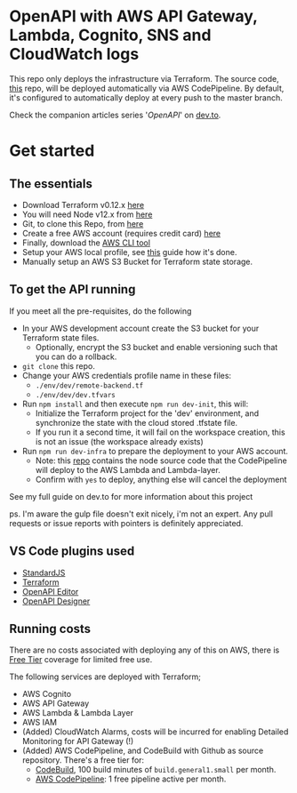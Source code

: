 # OpenAPI with AWS API Gateway, Lambda, Cognito, SNS and CloudWatch logs

This repo only deploys the infrastructure via Terraform. The source code, [this](https://github.com/rpstreef/openapi-node-example) repo, will be deployed automatically via AWS CodePipeline. By default, it's configured to automatically deploy at every push to the master branch.

Check the companion articles series '_OpenAPI_' on [dev.to](https://dev.to/rolfstreefkerk/openapi-with-terraform-on-aws-api-gateway-17je).

# Get started

## The essentials

- Download Terraform v0.12.x [here](https://www.terraform.io/downloads.html)
- You will need Node v12.x from [here](https://nodejs.org/en/download/)
- Git, to clone this Repo, from [here](https://git-scm.com/downloads)
- Create a free AWS account (requires credit card) [here](https://aws.amazon.com/)
- Finally, download the [AWS CLI tool](https://aws.amazon.com/cli/) 
- Setup your AWS local profile, see [this](https://docs.aws.amazon.com/cli/latest/userguide/cli-configure-profiles.html) guide how it's done.
- Manually setup an AWS S3 Bucket for Terraform state storage.

## To get the API running
If you meet all the pre-requisites, do the following

- In your AWS development account create the S3 bucket for your Terraform state files.
  - Optionally, encrypt the S3 bucket and enable versioning such that you can do a rollback.
- ```git clone``` this repo.
- Change your AWS credentials profile name in these files: 
  - ```./env/dev/remote-backend.tf```
  - ```./env/dev/dev.tfvars```
- Run ``` npm install ``` and then execute ``` npm run dev-init ```, this will:
  - Initialize the Terraform project for the 'dev' environment, and synchronize the state with the cloud stored .tfstate file.
  - If you run it a second time, it will fail on the workspace creation, this is not an issue (the workspace already exists)
- Run ```npm run dev-infra``` to prepare the deployment to your AWS account.
  - Note: this [repo](https://github.com/rpstreef/openapi-node-example) contains the node source code that the CodePipeline will deploy to the AWS Lambda and Lambda-layer.
  - Confirm with ```yes``` to deploy, anything else will cancel the deployment

See my full guide on dev.to for more information about this project

ps. I'm aware the gulp file doesn't exit nicely, i'm not an expert. Any pull requests or issue reports with pointers is definitely appreciated.

## VS Code plugins used

- [StandardJS](https://marketplace.visualstudio.com/items?itemName=chenxsan.vscode-standardjs)
- [Terraform](https://marketplace.visualstudio.com/items?itemName=mauve.terraform)
- [OpenAPI Editor](https://marketplace.visualstudio.com/items?itemName=42Crunch.vscode-openapi)
- [OpenAPI Designer](https://marketplace.visualstudio.com/items?itemName=philosowaffle.openapi-designer)

## Running costs

There are no costs associated with deploying any of this on AWS, there is [Free Tier](https://aws.amazon.com/free) coverage for limited free use.

The following services are deployed with Terraform;
- AWS Cognito
- AWS API Gateway
- AWS Lambda & Lambda Layer
- AWS IAM
- (Added) CloudWatch Alarms, costs will be incurred for enabling Detailed Monitoring for API Gateway (!)
- (Added) AWS CodePipeline, and CodeBuild with Github as source repository. There's a free tier for:
  - [CodeBuild](https://aws.amazon.com/codebuild/pricing/), 100 build minutes of ```build.general1.small``` per month.
  - [AWS CodePipeline](https://aws.amazon.com/codepipeline/pricing/): 1 free pipeline active per month. 